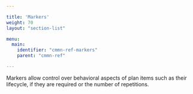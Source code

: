 ```yaml
---

title: 'Markers'
weight: 70
layout: "section-list"

menu:
  main:
    identifier: "cmmn-ref-markers"
    parent: "cmmn-ref"

---
```


Markers allow control over behavioral aspects of plan items such as their lifecycle, if they are required or the number of repetitions.
